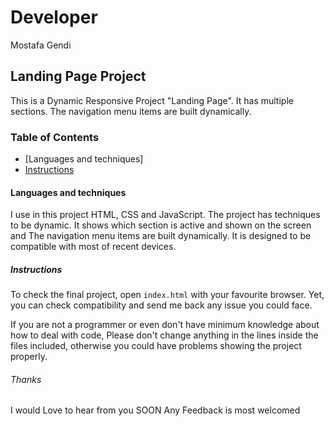# Developer
Mostafa Gendi

## Landing Page Project
This is a Dynamic Responsive Project "Landing Page". It has multiple sections.
The navigation menu items are built dynamically.

### Table of Contents
* [Languages and techniques]
* [Instructions](#instructions)

#### Languages and techniques
I use in this project HTML, CSS and JavaScript. The project has techniques to be dynamic.
It shows which section is active and shown on the screen and The navigation menu items are built dynamically. It is designed to be compatible with most of recent devices.

##### Instructions

To check the final project, open `index.html` with your favourite browser. Yet, you can check compatibility and send me back any issue you could face.

If you are not a programmer or even don't have minimum knowledge about how to deal with code, Please don't change anything in the lines inside the files included, otherwise you could have problems showing the project properly.


###### Thanks
I would Love to hear from you SOON
Any Feedback is most welcomed
